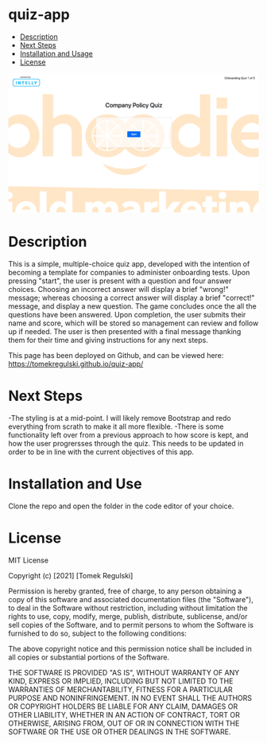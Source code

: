 # quiz-app

* [Description ](#description)
* [Next Steps](#next-steps)
* [Installation and Usage](#installation-and-usa)
* [License](#license)

![homepage min](assets/images/demo1.png)

# Description

This is a simple, multiple-choice quiz app, developed with the intention of becoming a template for companies to administer onboarding tests. Upon pressing "start", the user is present with a question and four answer choices. Choosing an incorrect answer will display a brief "wrong!" message; whereas choosing a correct answer will display a brief "correct!" message, and display a new question. The game concludes once the all the questions have been answered. Upon completion, the user submits their name and score, which will be stored so management can review and follow up if needed. The user is then presented with a final message thanking them for their time and giving instructions for any next steps. 

This page has been deployed on Github, and can be viewed here:  https://tomekregulski.github.io/quiz-app/

# Next Steps

-The styling is at a mid-point. I will likely remove Bootstrap and redo everything from scrath to make it all more flexible. 
-There is some functionality left over from a previous approach to how score is kept, and how the user progrersses through the quiz. This needs to be updated in order to be in line with the current objectives of this app. 

# Installation and Use

Clone the repo and open the folder in the code editor of your choice. 

# License

MIT License

Copyright (c) [2021] [Tomek Regulski]

Permission is hereby granted, free of charge, to any person obtaining a copy
of this software and associated documentation files (the "Software"), to deal
in the Software without restriction, including without limitation the rights
to use, copy, modify, merge, publish, distribute, sublicense, and/or sell
copies of the Software, and to permit persons to whom the Software is
furnished to do so, subject to the following conditions:

The above copyright notice and this permission notice shall be included in all
copies or substantial portions of the Software.

THE SOFTWARE IS PROVIDED "AS IS", WITHOUT WARRANTY OF ANY KIND, EXPRESS OR
IMPLIED, INCLUDING BUT NOT LIMITED TO THE WARRANTIES OF MERCHANTABILITY,
FITNESS FOR A PARTICULAR PURPOSE AND NONINFRINGEMENT. IN NO EVENT SHALL THE
AUTHORS OR COPYRIGHT HOLDERS BE LIABLE FOR ANY CLAIM, DAMAGES OR OTHER
LIABILITY, WHETHER IN AN ACTION OF CONTRACT, TORT OR OTHERWISE, ARISING FROM,
OUT OF OR IN CONNECTION WITH THE SOFTWARE OR THE USE OR OTHER DEALINGS IN THE
SOFTWARE.